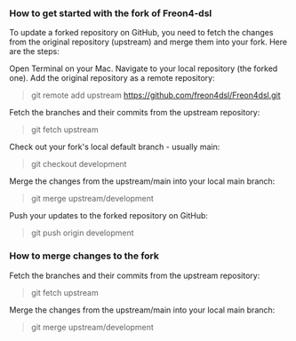 ### How to get started with the fork of Freon4-dsl

To update a forked repository on GitHub, you need to fetch the changes from the original repository (upstream) and merge them into your fork. Here are the steps:

Open Terminal on your Mac.
Navigate to your local repository (the forked one).
Add the original repository as a remote repository:

> git remote add upstream https://github.com/freon4dsl/Freon4dsl.git

Fetch the branches and their commits from the upstream repository:
> git fetch upstream

Check out your fork's local default branch - usually main:

> git checkout development


Merge the changes from the upstream/main into your local main branch:

> git merge upstream/development


Push your updates to the forked repository on GitHub:

> git push origin development

### How to merge changes to the fork

Fetch the branches and their commits from the upstream repository:
> git fetch upstream

Merge the changes from the upstream/main into your local main branch:

> git merge upstream/development